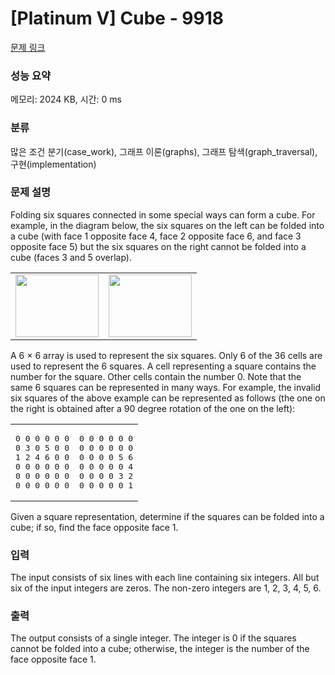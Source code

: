 # [Platinum V] Cube - 9918 

[문제 링크](https://www.acmicpc.net/problem/9918) 

### 성능 요약

메모리: 2024 KB, 시간: 0 ms

### 분류

많은 조건 분기(case_work), 그래프 이론(graphs), 그래프 탐색(graph_traversal), 구현(implementation)

### 문제 설명

<p>Folding six squares connected in some special ways can form a cube.  For example, in the diagram below, the six squares on the left can be folded into a cube (with face 1 opposite face 4, face 2 opposite face 6, and face 3 opposite face 5) but the six squares on the right cannot be folded into a cube (faces 3 and 5 overlap).</p>

<table class="table table-bordered td-center">
	<tbody>
		<tr>
			<td><img alt="" src="https://upload.acmicpc.net/9e9e3d45-478f-4232-a62b-6ae8c540922a/-/crop/389x292/0,0/-/preview/" style="width: 133px; height: 100px;"></td>
			<td><img alt="" src="https://upload.acmicpc.net/9e9e3d45-478f-4232-a62b-6ae8c540922a/-/crop/389x292/721,0/-/preview/" style="width: 133px; height: 100px;"></td>
		</tr>
	</tbody>
</table>

<p>A 6 × 6 array is used to represent the six squares.  Only 6 of the 36 cells are used to represent the 6 squares.  A cell representing a square contains the number for the square.   Other cells contain the number 0.  Note that the same 6 squares can be represented in many ways.  For example, the invalid six squares of the above example can be represented as follows (the one on the right is obtained after a 90 degree rotation of the one on the left): </p>

<table class="table table-bordered td-center">
	<tbody>
		<tr>
			<td>
			<pre>0 0 0 0 0 0
0 3 0 5 0 0
1 2 4 6 0 0
0 0 0 0 0 0
0 0 0 0 0 0
0 0 0 0 0 0</pre>
			</td>
			<td>
			<pre>0 0 0 0 0 0
0 0 0 0 0 0
0 0 0 0 5 6
0 0 0 0 0 4
0 0 0 0 3 2
0 0 0 0 0 1</pre>
			</td>
		</tr>
	</tbody>
</table>

<p>Given a square representation, determine if the squares can be folded into a cube; if so, find the face opposite face 1.</p>

### 입력 

 <p>The input consists of six lines with each line containing six integers.  All but six of the input integers are zeros.  The non-zero integers are 1, 2, 3, 4, 5, 6.</p>

### 출력 

 <p>The output consists of a single integer.  The integer is 0 if the squares cannot be folded into a cube; otherwise, the integer is the number of the face opposite face 1.</p>

